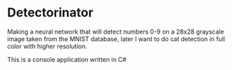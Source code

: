 # Detectorinator
Making a neural network that will detect numbers 0-9 on a 28x28 grayscale image taken from the MNIST database,
later I want to do cat detection in full color with higher resolution.

This is a console application written in C#
